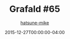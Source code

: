 ---
title: "Grafald #65"
type: "image"
date: 2015-12-27T00:00:00-04:00
draft: false
categories:
- blog
- projects
- grafald
image_path: "../img/2015/65.png"
alt_text: ""
is_subpage: true
author: "[hatsune-mike](https://cohost.org/hatsune-mike)"
---